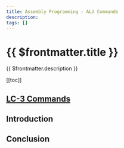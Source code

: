 ```yaml
---
title: Assembly Programming - ALU Commands
description: 
tags: []
---
```


# {{ $frontmatter.title }}

{{ $frontmatter.description }}

<KeyConcepts :ConceptArray= "[
{
  Concept:'Software in much more useful if it can interacts with users and other systems',
  Details:'Accepting input and providing outputs to/from a user or other system allows software to solve more complicated problems.'
}
]" />

[[toc]]

## [LC-3 Commands](../../../LC3/Commands/ALUCommands.md) 

## Introduction



## Conclusion